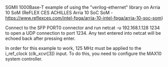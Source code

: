 SGMII 1000Base-T example of using the "verilog-ethernet" library on Arria 10 SoM
(ReFLEX CES ACHILLES Arria 10 SoC SoM - https://www.reflexces.com/intel-fpga/arria-10-intel-fpga/arria-10-soc-som)

Connect to the SFP PORT0 connector and run netcat -u 192.168.1.128 1234 to open a UDP connection to port 1234.
Any text entered into netcat will be echoed back after pressing enter.

In order for this example to work, 125 MHz must be applied to the i_ref_clock (clk_xcvr[3]) input.
To do this, you need to configure the MAX10 system controller.

